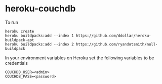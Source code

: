 # heroku-couchdb

To run

```
heroku create
heroku buildpacks:add --index 1 https://github.com/ddollar/heroku-buildpack-apt
heroku buildpacks:add --index 2 https://github.com/ryandotsmith/null-buildpack
```

In your environment variables on Heroku set the following variables to be 
credentials 

```
COUCHDB_USER=<admin>
COUCHDB_PASS=<password>
```